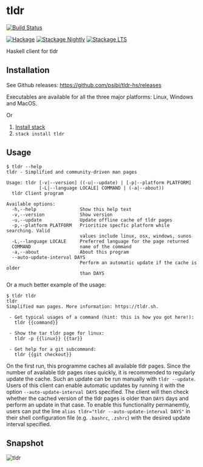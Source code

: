 # tldr

[![Build Status](https://dev.azure.com/psibi2000/tldr-hs/_apis/build/status/psibi.tldr-hs?branchName=master)](https://dev.azure.com/psibi2000/tldr-hs/_build/latest?definitionId=5?branchName=master)

[![Hackage](https://img.shields.io/hackage/v/tldr.svg)](https://hackage.haskell.org/package/tldr)
[![Stackage Nightly](http://stackage.org/package/tldr/badge/nightly)](http://stackage.org/nightly/package/tldr)
[![Stackage LTS](http://stackage.org/package/tldr/badge/lts)](http://stackage.org/lts/package/tldr)

Haskell client for tldr

## Installation

See Github releases: https://github.com/psibi/tldr-hs/releases

Executables are available for all the three major platforms: Linux, Windows and MacOS.

Or

1. [Install stack](https://docs.haskellstack.org/en/stable/README/#how-to-install)
2. `stack install tldr`

## Usage

``` shellsession
$ tldr --help
tldr - Simplified and community-driven man pages

Usage: tldr [-v|--version] ((-u|--update) | [-p|--platform PLATFORM]
            [-L|--language LOCALE] COMMAND | (-a|--about))
  tldr Client program

Available options:
  -h,--help                Show this help text
  -v,--version             Show version
  -u,--update              Update offline cache of tldr pages
  -p,--platform PLATFORM   Prioritize specfic platform while searching. Valid
                           values include linux, osx, windows, sunos
  -L,--language LOCALE     Preferred language for the page returned
  COMMAND                  name of the command
  -a,--about               About this program
  --auto-update-interval DAYS
                           Perform an automatic update if the cache is older
                           than DAYS
```

Or a much better example of the usage:

``` shellsession
$ tldr tldr
tldr
Simplified man pages. More information: https://tldr.sh.

 - Get typical usages of a command (hint: this is how you got here!):
   tldr {{command}}

 - Show the tar tldr page for linux:
   tldr -p {{linux}} {{tar}}

 - Get help for a git subcommand:
   tldr {{git checkout}}
```

On the first run, this programme caches all available tldr pages. 
Since the number of available tldr pages rises quickly, it is recommended to regularly update the cache. 
Such an update can be run manually with `tldr --update`. 
Users of this client can enable automatic updates by running it with the option `--auto-update-interval DAYS` specified.
The client will then check whether the cached version of the tldr pages is older than `DAYS` days and perform an update in that case.
To enable this functionality permanemtly, users can put the line `alias tldr="tldr --auto-update-interval DAYS"` in their shell configuration file (e.g. `.bashrc`, `.zshrc`) with the desired update interval specified.

## Snapshot

![tldr](https://cloud.githubusercontent.com/assets/737477/24076451/2a5a604c-0c57-11e7-9bf7-13d76e8e7f12.png)
